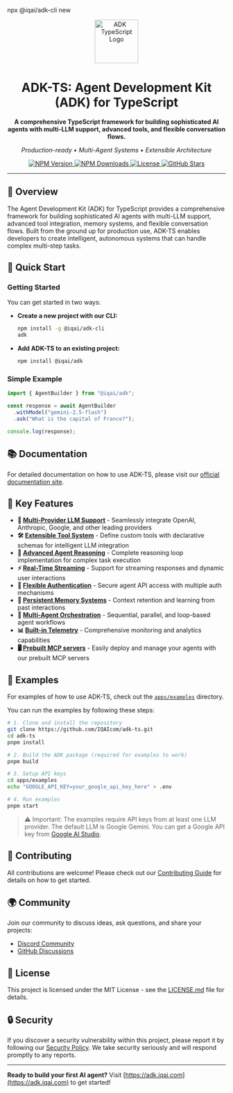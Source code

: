 npx @iqai/adk-cli new<div align="center">

<img src="https://files.catbox.moe/vumztw.png" alt="ADK TypeScript Logo" width="100" />

<br/>

# ADK-TS: Agent Development Kit (ADK) for TypeScript

**A comprehensive TypeScript framework for building sophisticated AI agents with multi-LLM support, advanced tools, and flexible conversation flows.**

_Production-ready • Multi-Agent Systems • Extensible Architecture_

<p align="center">
  <a href="https://www.npmjs.com/package/@iqai/adk">
    <img src="https://img.shields.io/npm/v/@iqai/adk" alt="NPM Version" />
  </a>
  <a href="https://www.npmjs.com/package/@iqai/adk">
    <img src="https://img.shields.io/npm/dm/@iqai/adk" alt="NPM Downloads" />
  </a>
  <a href="https://github.com/IQAIcom/adk-ts/blob/main/LICENSE.md">
    <img src="https://img.shields.io/npm/l/@iqai/adk" alt="License" />
  </a>
  <a href="https://github.com/IQAIcom/adk-ts">
    <img src="https://img.shields.io/github/stars/IQAIcom/adk-ts?style=social" alt="GitHub Stars" />
  </a>
</p>

---

</div>

## 🌟 Overview

The Agent Development Kit (ADK) for TypeScript provides a comprehensive framework for building sophisticated AI agents with multi-LLM support, advanced tool integration, memory systems, and flexible conversation flows. Built from the ground up for production use, ADK-TS enables developers to create intelligent, autonomous systems that can handle complex multi-step tasks.

## 🚀 Quick Start

### Getting Started

You can get started in two ways:

- **Create a new project with our CLI:**

  ```bash
  npm install -g @iqai/adk-cli
  adk
  ```

- **Add ADK-TS to an existing project:**

  ```bash
  npm install @iqai/adk
  ```

### Simple Example

```typescript
import { AgentBuilder } from "@iqai/adk";

const response = await AgentBuilder
  .withModel("gemini-2.5-flash")
  .ask("What is the capital of France?");

console.log(response);
```

## 📚 Documentation

For detailed documentation on how to use ADK-TS, please visit our [official documentation site](https://adk.iqai.com/docs/framework/get-started).

## 🚀 Key Features

- **🤖 [Multi-Provider LLM Support](https://adk.iqai.com/docs/framework/agents/models)** - Seamlessly integrate OpenAI, Anthropic, Google, and other leading providers
- **🛠️ [Extensible Tool System](https://adk.iqai.com/docs/framework/tools)** - Define custom tools with declarative schemas for intelligent LLM integration
- **🧠 [Advanced Agent Reasoning](https://adk.iqai.com/docs/framework/agents/custom-agents)** - Complete reasoning loop implementation for complex task execution
- **⚡ [Real-Time Streaming](https://adk.iqai.com/docs/framework/events/streaming)** - Support for streaming responses and dynamic user interactions
- **🔐 [Flexible Authentication](https://adk.iqai.com/docs/framework/events/event-actions#authentication-requests)** - Secure agent API access with multiple auth mechanisms
- **💾 [Persistent Memory Systems](https://adk.iqai.com/docs/framework/sessions/state)** - Context retention and learning from past interactions
- **🔄 [Multi-Agent Orchestration](https://adk.iqai.com/docs/framework/agents/workflow-agents)** - Sequential, parallel, and loop-based agent workflows
- **📊 [Built-in Telemetry](https://adk.iqai.com/docs/framework/runtime/performance#telemetry-integration)** - Comprehensive monitoring and analytics capabilities
- **🖥️ [Prebuilt MCP servers](https://adk.iqai.com/docs/mcp-servers)** - Easily deploy and manage your agents with our prebuilt MCP servers

## 🧪 Examples

For examples of how to use ADK-TS, check out the [`apps/examples`](https://github.com/IQAIcom/adk-ts/tree/main/apps/examples) directory.

You can run the examples by following these steps:

```bash
# 1. Clone and install the repository
git clone https://github.com/IQAIcom/adk-ts.git
cd adk-ts
pnpm install

# 2. Build the ADK package (required for examples to work)
pnpm build

# 3. Setup API keys
cd apps/examples
echo "GOOGLE_API_KEY=your_google_api_key_here" > .env

# 4. Run examples
pnpm start
```

> ⚠️ Important: The examples require API keys from at least one LLM provider. The default LLM is Google Gemini. You can get a Google API key from [Google AI Studio](https://makersuite.google.com/app/apikey).

## 🤝 Contributing

All contributions are welcome! Please check out our [Contributing Guide](CONTRIBUTION.md) for details on how to get started.  

## 🌍 Community

Join our community to discuss ideas, ask questions, and share your projects:

- [Discord Community](https://discord.gg/w2Uk6ACK4D)
- [GitHub Discussions](https://github.com/IQAIcom/adk-ts/discussions)

## 📜 License

This project is licensed under the MIT License - see the [LICENSE.md](LICENSE.md) file for details.

## 🔒 Security

If you discover a security vulnerability within this project, please report it by following our [Security Policy](SECURITY.md). We take security seriously and will respond promptly to any reports.

---

**Ready to build your first AI agent?** Visit [https://adk.iqai.com](https://adk.iqai.com) to get started!
